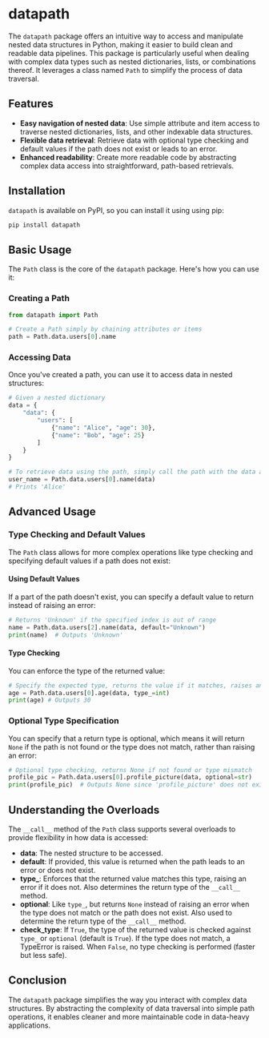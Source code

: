 # datapath

The `datapath` package offers an intuitive way to access and manipulate nested data structures in Python, making it easier to build clean and readable data pipelines. This package is particularly useful when dealing with complex data types such as nested dictionaries, lists, or combinations thereof. It leverages a class named `Path` to simplify the process of data traversal.

## Features

- **Easy navigation of nested data**: Use simple attribute and item access to traverse nested dictionaries, lists, and other indexable data structures.
- **Flexible data retrieval**: Retrieve data with optional type checking and default values if the path does not exist or leads to an error.
- **Enhanced readability**: Create more readable code by abstracting complex data access into straightforward, path-based retrievals.

## Installation

`datapath` is available on PyPI, so you can install it using using pip:

```bash
pip install datapath
```

## Basic Usage

The `Path` class is the core of the `datapath` package. Here's how you can use it:

### Creating a Path

```python
from datapath import Path

# Create a Path simply by chaining attributes or items
path = Path.data.users[0].name
```

### Accessing Data

Once you've created a path, you can use it to access data in nested structures:

```python
# Given a nested dictionary
data = {
    "data": {
        "users": [
            {"name": "Alice", "age": 30},
            {"name": "Bob", "age": 25}
        ]
    }
}

# To retrieve data using the path, simply call the path with the data as an argument.
user_name = Path.data.users[0].name(data)
# Prints 'Alice'
```

## Advanced Usage

### Type Checking and Default Values

The `Path` class allows for more complex operations like type checking and specifying default values if a path does not exist:

#### Using Default Values

If a part of the path doesn't exist, you can specify a default value to return instead of raising an error:

```python
# Returns 'Unknown' if the specified index is out of range
name = Path.data.users[2].name(data, default="Unknown")
print(name)  # Outputs 'Unknown'
```

#### Type Checking

You can enforce the type of the returned value:

```python
# Specify the expected type, returns the value if it matches, raises an error otherwise
age = Path.data.users[0].age(data, type_=int)
print(age) # Outputs 30
```

### Optional Type Specification

You can specify that a return type is optional, which means it will return `None` if the path is not found or the type does not match, rather than raising an error:

```python
# Optional type checking, returns None if not found or type mismatch
profile_pic = Path.data.users[0].profile_picture(data, optional=str)
print(profile_pic)  # Outputs None since 'profile_picture' does not exist
```

## Understanding the Overloads

The `__call__` method of the `Path` class supports several overloads to provide flexibility in how data is accessed:

- **data**: The nested structure to be accessed.
- **default**: If provided, this value is returned when the path leads to an error or does not exist.
- **type_**: Enforces that the returned value matches this type, raising an error if it does not. Also determines the return type of the `__call__` method.
- **optional**: Like `type_`, but returns `None` instead of raising an error when the type does not match or the path does not exist. Also used to determine the return type of the `__call__` method. 
- **check_type**: If `True`, the type of the returned value is checked against `type_` or `optional` (default is `True`). If the type does not match, a TypeError is raised. When `False`, no type checking is performed (faster but less safe).

## Conclusion

The `datapath` package simplifies the way you interact with complex data structures. By abstracting the complexity of data traversal into simple path operations, it enables cleaner and more maintainable code in data-heavy applications.
